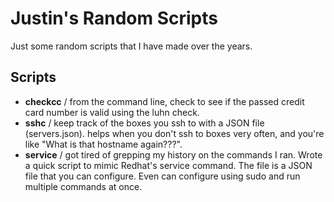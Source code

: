 # Justin's Random Scripts

Just some random scripts that I have made over the years. 

## Scripts

- **checkcc** / from the command line, check to see if the passed credit card number is valid using the luhn check.
- **sshc** / keep track of the boxes you ssh to with a JSON file (servers.json). helps when you don't ssh to boxes very often, and you're like "What is that hostname again???".
- **service** / got tired of grepping my history on the commands I ran. Wrote a quick script to mimic Redhat's service command. The file is a JSON file that you can configure. Even can configure using sudo and run multiple commands at once.
